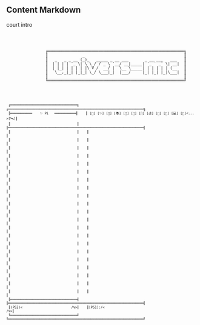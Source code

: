 ## Content Markdown
court intro
<pre>
<code class="saas">
<pre class="h3-umc-titre">    
<code id="env">                 ╔═══════════════════════════════════════════════════════════╗</code>
<code id="env">                 ║               _                                           ║</code>
<code id="env">                 ║   _   _ _ __ (_)_   _____ _ __ ___       _ __ ___   ___   ║</code>
<code id="env">                 ║  | | | | '_ \| \ \ / / _ \ '__/ __|_____| '_ ` _` \| __|  ║</code>
<code id="env">                 ║  | |_| | | | | |\ V /  __/ |  \__ \_____| | | | | | (__   ║</code>
<code id="env">                 ║   \__,_|_| |_|_| \_/ \___|_|  |___/     |_| |_| |_|\___|  ║</code>
<code id="env">                 ║                                                           ║</code>
<code id="env">                 ╚═══════════════════════════════════════════════════════════╝</code>
</code>
<code class="quantumAi">
<pre class="groq-content">
<code class="saas">
 <code class="env">╔══════════════════════════════════╗    ╔═════════════════════════════════════════════════════════════════════</code>╗
 <code class="env">╠═══════════    ✨ Pi   ═══════════╣    ║ [💫] [✨] [🧘] [📚] [🌌] [💬] [∏] [💰] [🌴] [📱] [💻] [📡]<... >[🛰]║</code>
 <code class="env">║                                  ║    ╠═════════════════════════════════════════════════════════════════════╣</code>
 <code class="env">║                                  ║    ║                                                                     ║</code>
 <code class="env">║                                  ║    ║                                                                     ║</code>
 <code class="env">║                                  ║    ║                                                                     ║</code>
 <code class="env">║                                  ║    ║                                                                     ║</code>
 <code class="env">║                                  ║    ║                                                                     ║</code>
 <code class="env">║                                  ║    ║                                                                     ║</code>
 <code class="env">║                                  ║    ║                                                                     ║</code>
 <code class="env">║                                  ║    ║                                                                     ║</code>
 <code class="env">║                                  ║    ║                                                                     ║</code>
 <code class="env">║                                  ║    ║                                                                     ║</code>
 <code class="env">║                                  ║    ║                                                                     ║</code>
 <code class="env">║                                  ║    ║                                                                     ║</code>
 <code class="env">║                                  ║    ║                                                                     ║</code>
 <code class="env">║                                  ║    ║                                                                     ║</code>
 <code class="env">║                                  ║    ║                                                                     ║</code>
 <code class="env">║                                  ║    ║                                                                     ║</code>
 <code class="env">║                                  ║    ║                                                                     ║</code>
 <code class="env">║                                  ║    ║                                                                     ║</code>
 <code class="env">║                                  ║    ║                                                                     ║</code>
 <code class="env">║                                  ║    ║                                                                     ║</code>
 <code class="env">║                                  ║    ║                                                                     ║</code>
 <code class="env">╠══════════════════════════════════╣    ╠═════════════════════════════════════════════════════════════════════╣</code>
 <code class="env">║(PS2)<                         /%>║    ║[PS1]:/<                                                          /%>║</code>
 <code class="env">╚══════════════════════════════════╝    ╚═════════════════════════════════════════════════════════════════════╝</code>
 </code>
 </pre>
 </pre>
